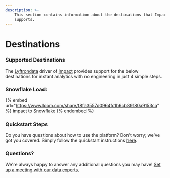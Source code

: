 ```yaml
---
description: >-
    This section contains information about the destinations that Impact
    supports.
---
```


# Destinations

### Supported Destinations

The [Lyftrondata](https://www.lyftrondata.com/) driver of [Impact](https://www.lyftrondata.com/integration/marketing-analytics/impact/) provides support for the below destinations for instant analytics with no engineering in just 4 simple steps.

### Snowflake Load:

{% embed url="https://www.loom.com/share/f8fa3557d0964fc1b6cb39180a9153ca" %}
impact to Snowflake
{% endembed %}

### Quickstart Steps

Do you have questions about how to use the platform? Don't worry; we've got you covered. Simply follow the quickstart instructions [here](README.md).

### Questions? <a href="#questions" id="questions"></a>

We're always happy to answer any additional questions you may have! [Set up a meeting with our data experts.](https://www.lyftrondata.com/book-a-meeting/)
